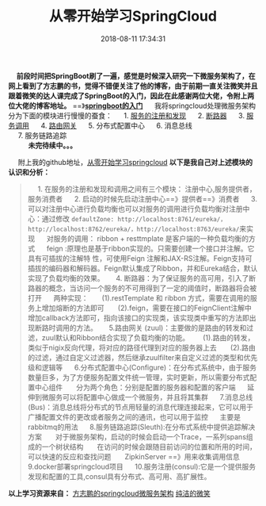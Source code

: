 ﻿---
title: 从零开始学习SpringCloud
comments: true
tags: [SpringCloud ,java]
categories: [微服务架构]
date: 2018-08-11 17:34:31
---
**&#160; &#160; &#160;前段时间把SpringBoot刷了一遍，感觉是时候深入研究一下微服务架构了，在网上看到了方志鹏的书，觉得不错便关注了他的博客，由于前期一直关注微笑并且跟着微笑的达人课完成了SpringBoot的入门，因此在此感谢两位大佬，令附上两位大佬的博客地址。** ==》**[springboot的入门](https://blog.csdn.net/zhaokk_git/article/details/79608197)**
  &#160; &#160; &#160;我将springcloud处理微服务架构分为下面的模块进行慢慢的蚕食：
  &#160; &#160; &#160;1. [服务的注册和发现](https://blog.csdn.net/zhaokk_git/article/details/80228880)
  &#160; &#160; &#160;2.  [断路器](https://blog.csdn.net/zhaokk_git/article/details/80267799) 
 &#160; &#160; &#160;3. [服务调用](https://blog.csdn.net/zhaokk_git/article/details/80256356)
&#160; &#160; &#160;4. [路由网关](https://blog.csdn.net/zhaokk_git/article/details/80435355)
 &#160; &#160; &#160;5. 分布式配置中心 
 &#160; &#160; &#160;6. 消息总线  
 &#160; &#160; &#160;7. 服务链路追踪  
 &#160; &#160; &#160;
  **&#160; &#160; &#160;未完待续中。。。**

  &#160; &#160; &#160;附上我的github地址，[从零开始学习springcloud](https://github.com/zhaokuankuan/springcloud)
 **以下是我自己对上述模块的认识和分析：**

>  &#160; &#160; &#160;1. 在服务的注册和发现和调用之间有三个模块： 注册中心,服务提供者，服务消费者  &#160;
> &#160; &#160;2. 启动的时候先启动注册中心==》提供者==》消费者  &#160; &#160;
> &#160;3.可以对注册中心进行负载均衡也可以对服务的调用进行负载均衡对注册中心：通过修改 `defaultZone:
> http://localhost:8761/eureka/，http://localhost:8762/eureka/，http://localhost:8763/eureka/`来实现
> &#160; &#160; &#160;对服务的调用： ribbon + resttmplate 是客户端的一种负载均衡的方式 
> &#160; &#160; &#160;feign :原理也是基于ribbon实现的。只需要创建一个接口并注解。它具有可插拔的注解特
> 性，可使用Feign
> 注解和JAX-RS注解。Feign支持可插拔的编码器和解码器。Feign默认集成了Ribbon，并和Eureka结合，默认实现了负载均衡的效果。
> &#160; &#160; &#160;4.
> 断路器：为了保证服务的高可用，引入了断路器的概念，当访问一个服务的不可用得到了一定的阈值时，断路器将会被打开
>     &#160; &#160; &#160;两种实现：
>          &#160; &#160; &#160;   (1).restTemplate 和 ribbon 方式，需要在调用的服务上增加熔断的方法即可
>       &#160; &#160; &#160;      (2).feign，需要在接口的FeignClient注解中增加callback方法即可，指向该接口的实现类，该实现类中重写的方法即出现断路时调用的方法。
> &#160; &#160; &#160;5.路由网关
> (zuul)：主要做的是路由的转发和过滤，zuul默认和Ribbon结合实现了负载均衡的功能。
>       &#160; &#160; &#160;      (1).路由的转发，类似于nigix反向代理，将对应的路径代理到对应的服务器上去
>          &#160; &#160; &#160;   (2).路由的过滤，通过自定义过滤器，然后继承zuulfilter来自定义过滤的类型和优先级和逻辑等 &#160; &#160;
> &#160;6.分布式配置中心(Configure)：在分布式系统中，由于服务数量巨多，为了方便服务配置文件统一管理，实时更新，所以需要分布式配置中心组件
>           &#160; &#160; &#160;  分为两个角色：分别是配置的服务器和配置的客户端
>             &#160; &#160; &#160;延伸到微服务可以将配置中心做成一个微服务，并且将其集群 &#160; &#160;
> &#160;7.消息总线(Bus)：消息总线将分布式的节点用轻量的消息代理连接起来，它可以用于广播配置文件的更改或者服务之间的通讯，也可以用于监控
>                 &#160; &#160; &#160;主要是rabbitmq的用法 &#160; &#160; &#160;8.服务链路追踪(Sleuth):在分布式系统中提供追踪解决方案
>             &#160; &#160; &#160;  对于微服务架构，启动的时候会启动一个Trace，一系列spans组成的一个树状结构
>              &#160; &#160; &#160;  在访问的时候会跟随目前访问的位置和所用的时间，可以快速的反应和查找问题
>                &#160; &#160; &#160;  ZipkinServer ==》用来收集调用信息 &#160; &#160; &#160; 9.docker部署springcloud项目 &#160; &#160;
> &#160;10.服务注册(consul):它是一个提供服务发现和配置的工具,consul具有分布式、高可用、高扩展性。

**以上学习资源来自：**
[方志鹏的springcloud微服务架构](https://blog.csdn.net/forezp/article/details/70148833) 
[纯洁的微笑](http://www.ityouknow.com/spring-cloud.html)